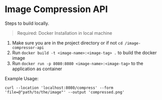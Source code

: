 # Image Compression API


Steps to build locally.

> Required: Docker Installation in local machine 

1. Make sure you are in the project directory or if not `cd /image-compressor-api`
2. Run `docker build -t <image-name>:<image-tag> .` to build the docker image
3. Run `docker run -p 8080:8080 <image-name>:<image-tag>` to the application as container

Example Usage:

```
curl --location 'localhost:8080/compress' --form 'file=@"path/to/the/image"' --output 'compressed.png'
```